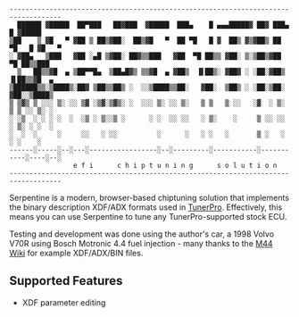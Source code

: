 ```
-----------------------------------------------------------------------------------
  ██████ ▓█████  ██▀███   ██▓███  ▓█████  ███▄    █ ▄▄▄█████▓ ██▓ ███▄    █ ▓█████ 
▒██    ▒ ▓█   ▀ ▓██ ▒ ██▒▓██░  ██▒▓█   ▀  ██ ▀█   █ ▓  ██▒ ▓▒▓██▒ ██ ▀█   █ ▓█   ▀ 
░ ▓██▄   ▒███   ▓██ ░▄█ ▒▓██░ ██▓▒▒███   ▓██  ▀█ ██▒▒ ▓██░ ▒░▒██▒▓██  ▀█ ██▒▒███   
  ▒   ██▒▒▓█  ▄ ▒██▀▀█▄  ▒██▄█▓▒ ▒▒▓█  ▄ ▓██▒  ▐▌██▒░ ▓██▓ ░ ░██░▓██▒  ▐▌██▒▒▓█  ▄ 
▒██████▒▒░▒████▒░██▓ ▒██▒▒██▒ ░  ░░▒████▒▒██░   ▓██░  ▒██▒ ░ ░██░▒██░   ▓██░░▒████▒
▒ ▒▓▒ ▒ ░░░ ▒░ ░░ ▒▓ ░▒▓░▒▓▒░ ░  ░░░ ▒░ ░░ ▒░   ▒ ▒   ▒ ░░   ░▓  ░ ▒░   ▒ ▒ ░░ ▒░ ░
░ ░▒  ░ ░ ░ ░  ░  ░▒ ░ ▒░░▒ ░      ░ ░  ░░ ░░   ░ ▒░    ░     ▒ ░░ ░░   ░ ▒░ ░ ░  ░
░  ░  ░     ░     ░░   ░ ░░          ░      ░   ░ ░   ░       ▒ ░   ░   ░ ░    ░   
------░-----░--░---░-----------------░--░---------░-----------░-----------░----░--░
                e f i      c h i p t u n i n g      s o l u t i o n
-----------------------------------------------------------------------------------
```
Serpentine is a modern, browser-based chiptuning solution that implements the
binary description XDF/ADX formats used in [TunerPro](https://tunerpro.net/).
Effectively, this means you can use Serpentine to tune any TunerPro-supported stock
ECU. 

Testing and development was done using the author's car, a 1998 Volvo V70R using
Bosch Motronic 4.4 fuel injection - many thanks to the [M44 Wiki](https://m44.fandom.com/wiki/M44_Wiki) for example XDF/ADX/BIN files.

## Supported Features
- XDF parameter editing